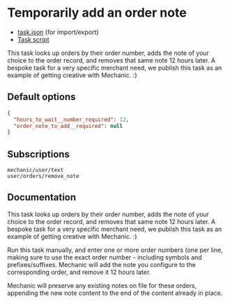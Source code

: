 # Temporarily add an order note

* [task.json](../../tasks/temporarily-add-an-order-note.json) (for import/export)
* [Task script](./script.liquid)

This task looks up orders by their order number, adds the note of your choice to the order record, and removes that same note 12 hours later. A bespoke task for a very specific merchant need, we publish this task as an example of getting creative with Mechanic. :)

## Default options

```json
{
  "hours_to_wait__number_required": 12,
  "order_note_to_add__required": null
}
```

## Subscriptions

```liquid
mechanic/user/text
user/orders/remove_note
```

## Documentation

This task looks up orders by their order number, adds the note of your choice to the order record, and removes that same note 12 hours later. A bespoke task for a very specific merchant need, we publish this task as an example of getting creative with Mechanic. :)

Run this task manually, and enter one or more order numbers (one per line, making sure to use the exact order number - including symbols and prefixes/suffixes. Mechanic will add the note you configure to the corresponding order, and remove it 12 hours later.

Mechanic will preserve any existing notes on file for these orders, appending the new note content to the end of the content already in place.
